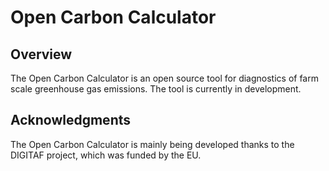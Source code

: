 # Open Carbon Calculator

<h2>Overview</h2>

The Open Carbon Calculator is an open source tool for diagnostics of farm scale greenhouse gas emissions. The tool is currently in development. 

<h2>Acknowledgments</h2>

The Open Carbon Calculator is mainly being developed thanks to the DIGITAF project, which was funded by the EU. 
